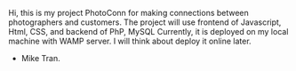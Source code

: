 Hi, this is my project PhotoConn for making connections between photographers and customers.
The project will use frontend of Javascript, Html, CSS, and backend of PhP, MySQL
Currently, it is deployed on my local machine with WAMP server.
I will think about deploy it online later.
- Mike Tran.